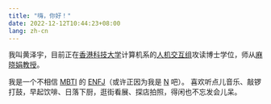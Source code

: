 ```yaml
---
title: "嗨，你好！"
date: 2022-12-12T10:44:23+08:00
lang: zh-cn
---
```


我叫黄泽宇，目前正在[香港科技大学](https://hkust.edu.hk)计算机系的[人机交互组](http://hci.cse.ust.hk)攻读博士学位，师从[麻晓娟教授](https://www.cse.ust.hk/~mxj/)。

我是一个不相信 [MBTI](https://www.16personalities.com) 的 [ENFJ](https://www.16personalities.com/enfj-personality)（或许正因为我是 [N](https://www.16personalities.com/articles/energy-intuitive-vs-observant) 吧）。
喜欢听点儿音乐、敲锣打鼓，早起饮啡、日落下厨，逛街看展、探店拍照，得闲也不忘发会儿呆。
